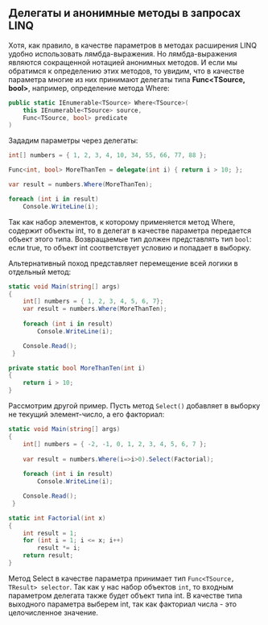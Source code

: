 ## Делегаты и анонимные методы в запросах LINQ

Хотя, как правило, в качестве параметров в методах расширения LINQ удобно использовать лямбда-выражения. Но лямбда-выражения являются сокращенной нотацией 
анонимных методов. И если мы обратимся к определению этих методов, то увидим, что в качестве параметра многие из них принимают делегаты типа **Func<TSource, bool>**, 
например, определение метода Where:

```cs
public static IEnumerable<TSource> Where<TSource>(
	this IEnumerable<TSource> source,
	Func<TSource, bool> predicate
)
```

Зададим параметры через делегаты:

```cs
int[] numbers = { 1, 2, 3, 4, 10, 34, 55, 66, 77, 88 };

Func<int, bool> MoreThanTen = delegate(int i) { return i > 10; };

var result = numbers.Where(MoreThanTen);

foreach (int i in result)
    Console.WriteLine(i);
```

Так как набор элементов, к которому применяется метод Where, содержит объекты int, то в делегат в качестве параметра передается объект этого типа. 
Возвращаемые тип должен представлять тип `bool`: если true, то объект int соответствует условию и попадает в выборку.

Альтернативный поход представляет перемещение всей логики в отдельный метод:

```cs
static void Main(string[] args)
{
    int[] numbers = { 1, 2, 3, 4, 5, 6, 7};
    var result = numbers.Where(MoreThanTen);
	
    foreach (int i in result)
		Console.WriteLine(i);

    Console.Read();
 }

private static bool MoreThanTen(int i)
{
    return i > 10;
}
```

Рассмотрим другой пример. Пусть метод `Select()` добавляет в выборку не текущий элемент-число, а его факториал:

```cs
static void Main(string[] args)
{
    int[] numbers = { -2, -1, 0, 1, 2, 3, 4, 5, 6, 7 };
	
	var result = numbers.Where(i=>i>0).Select(Factorial);
	
    foreach (int i in result)
		Console.WriteLine(i);

    Console.Read();
 }

static int Factorial(int x)
{
    int result = 1;
    for (int i = 1; i <= x; i++)
		result *= i;
    return result;
}
```

Метод Select в качестве параметра принимает тип `Func<TSource, TResult> selector`. Так как у нас набор объектов `int`, то входным 
параметром делегата также будет объект типа int. В качестве типа выходного параметра выберем int, так как факториал числа - это целочисленное значение.

